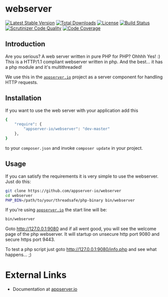 # webserver

[![Latest Stable Version](https://poser.pugx.org/appserver-io/webserver/v/stable.png)](https://packagist.org/packages/appserver-io/webserver) [![Total Downloads](https://poser.pugx.org/appserver-io/webserver/downloads.png)](https://packagist.org/packages/appserver-io/webserver) [![License](https://poser.pugx.org/appserver-io/webserver/license.png)](https://packagist.org/packages/appserver-io/webserver) [![Build Status](https://travis-ci.org/appserver-io/webserver.png)](https://travis-ci.org/appserver-io/webserver) [![Scrutinizer Code Quality](https://scrutinizer-ci.com/g/appserver-io/webserver/badges/quality-score.png?b=master)](https://scrutinizer-ci.com/g/appserver-io/webserver/?branch=master) [![Code Coverage](https://scrutinizer-ci.com/g/appserver-io/webserver/badges/coverage.png?b=master)](https://scrutinizer-ci.com/g/appserver-io/webserver/?branch=master)

## Introduction

Are you serious? A web server written in pure PHP for PHP? Ohhhh Yes! :) This is a HTTP/1.1 compliant webserver written in php.
And the best... it has a php module and it's multithreaded!

We use this in the [`appserver.io`](<http://www.appserver.io>) project as a server component for handling HTTP requests.

## Installation

If you want to use the web server with your application add this

```sh
{
    "require": {
        "appserver-io/webserver": "dev-master"
    },
}
```

to your ```composer.json``` and invoke ```composer update``` in your project.

Usage
-----
If you can satisfy the requirements it is very simple to use the webserver. Just do this:
```bash
git clone https://github.com/appserver-io/webserver
cd webserver
PHP_BIN=/path/to/your/threadsafe/php-binary bin/webserver
```

If you're using [`appserver.io`](<http://www.appserver.io>) the start line will be:
```bash
bin/webserver
```

Goto http://127.0.0.1:9080 and if all went good, you will see the welcome page of the php webserver.
It will startup on unsecure http port 9080 and secure https port 9443.

To test a php script just goto http://127.0.0.1:9080/info.php and see what happens... ;)

# External Links

* Documentation at [appserver.io](http://docs.appserver.io)